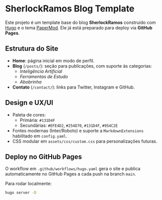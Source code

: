 # SherlockRamos Blog Template

Este projeto é um template base do blog **SherlockRamos** construído com [Hugo](https://gohugo.io/) e o tema [PaperMod](https://github.com/adityatelange/hugo-PaperMod). Ele já está preparado para deploy via **GitHub Pages**.

## Estrutura do Site
- **Home**: página inicial em modo de perfil.
- **Blog** (`/posts/`): seção para publicações, com suporte às categorias:
  - *Inteligência Artificial*
  - *Ferramentas de Estudo*
  - *Abobrinha*
- **Contato** (`/contact/`): links para Twitter, Instagram e GitHub.

## Design e UX/UI
- Paleta de cores:
  - Primária: `#131D4F`
  - Secundárias: `#EFE4D2`, `#254D70`, `#131D4F`, `#954C2E`
- Fontes modernas (Inter/Roboto) e suporte a `MarkdownExtensions` habilitado em `config.yaml`.
- CSS modular em `assets/css/custom.css` para personalizações futuras.

## Deploy no GitHub Pages
O workflow em `.github/workflows/hugo.yaml` gera o site e publica automaticamente no GitHub Pages a cada push na branch `main`.

Para rodar localmente:
```bash
hugo server -D
```
